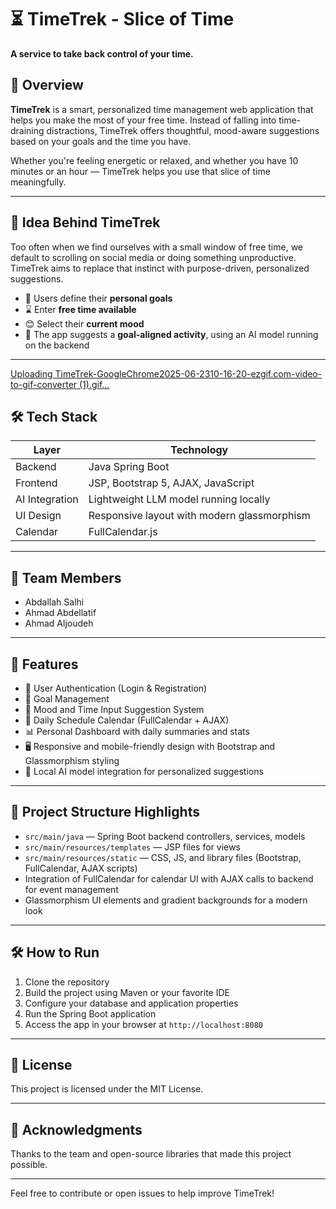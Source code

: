# ⏳ TimeTrek - Slice of Time

**A service to take back control of your time.**

## 🚀 Overview

**TimeTrek** is a smart, personalized time management web application that helps you make the most of your free time. Instead of falling into time-draining distractions, TimeTrek offers thoughtful, mood-aware suggestions based on your goals and the time you have.

Whether you're feeling energetic or relaxed, and whether you have 10 minutes or an hour — TimeTrek helps you use that slice of time meaningfully.

---

## 🧠 Idea Behind TimeTrek

Too often when we find ourselves with a small window of free time, we default to scrolling on social media or doing something unproductive. TimeTrek aims to replace that instinct with purpose-driven, personalized suggestions.

- 🎯 Users define their **personal goals**
- ⌛ Enter **free time available**
- 😊 Select their **current mood**
- 🤖 The app suggests a **goal-aligned activity**, using an AI model running on the backend

---
[Uploading TimeTrek-GoogleChrome2025-06-2310-16-20-ezgif.com-video-to-gif-converter (1).gif…]()


## 🛠️ Tech Stack

| Layer          | Technology                                      |
|----------------|------------------------------------------------|
| Backend        | Java Spring Boot                               |
| Frontend       | JSP, Bootstrap 5, AJAX, JavaScript             |
| AI Integration | Lightweight LLM model running locally          |
| UI Design      | Responsive layout with modern glassmorphism    |
| Calendar       | FullCalendar.js                                |

---

## 👥 Team Members

- Abdallah Salhi  
- Ahmad Abdellatif  
- Ahmad Aljoudeh  

---

## 📱 Features

- 🔐 User Authentication (Login & Registration)  
- 🎯 Goal Management  
- 🧠 Mood and Time Input Suggestion System  
- 📅 Daily Schedule Calendar (FullCalendar + AJAX)  
- 📊 Personal Dashboard with daily summaries and stats  
- 🖥️ Responsive and mobile-friendly design with Bootstrap and Glassmorphism styling  
- 🤖 Local AI model integration for personalized suggestions  

---

## 📂 Project Structure Highlights

- `src/main/java` — Spring Boot backend controllers, services, models  
- `src/main/resources/templates` — JSP files for views  
- `src/main/resources/static` — CSS, JS, and library files (Bootstrap, FullCalendar, AJAX scripts)  
- Integration of FullCalendar for calendar UI with AJAX calls to backend for event management  
- Glassmorphism UI elements and gradient backgrounds for a modern look  

---

## 🛠️ How to Run

1. Clone the repository  
2. Build the project using Maven or your favorite IDE  
3. Configure your database and application properties  
4. Run the Spring Boot application  
5. Access the app in your browser at `http://localhost:8080`

---

## 📄 License

This project is licensed under the MIT License.

---

## 🙏 Acknowledgments

Thanks to the team and open-source libraries that made this project possible.

---

Feel free to contribute or open issues to help improve TimeTrek!

